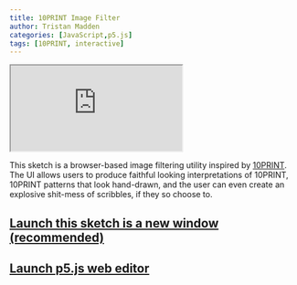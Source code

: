 ```yaml
---
title: 10PRINT Image Filter
author: Tristan Madden
categories: [JavaScript,p5.js]
tags: [10PRINT, interactive]
---
```

<div class="iframe-wrapper-1-1">
    <iframe src="https://editor.p5js.org/Berkanan/full/YDIQkPqbb"></iframe>
</div>

This sketch is a browser-based image filtering utility inspired by <a href="https://10print.org/">10PRINT</a>. The UI allows users to produce faithful looking interpretations of 10PRINT, 10PRINT patterns that look hand-drawn, and the user can even create an explosive shit-mess of scribbles, if they so choose to.

<h2><a href="https://editor.p5js.org/Berkanan/full/YDIQkPqbb" target="_blank">Launch this sketch is a new window (recommended)</a></h2>

<h2><a href="https://editor.p5js.org/Berkanan/sketches/YDIQkPqbb">Launch p5.js web editor</a></h2>